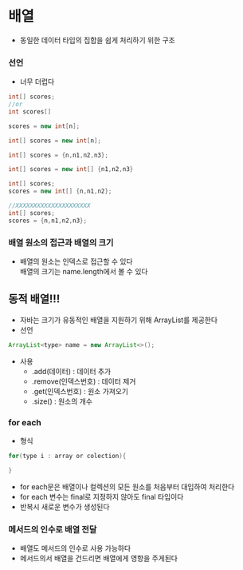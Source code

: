 # 배열
+ 동일한 데이터 타입의 집합을 쉽게 처리하기 위한 구조

### 선언
+ 너무 더럽다
```java
int[] scores;
//or
int scores[]
```
``` java
scores = new int[n];
```
```java
int[] scores = new int[n];
```
```java
int[] scores = {n,n1,n2,n3};
```
```java
int[] scores = new int[] {n1,n2,n3}
```
```java
int[] scores;
scores = new int[] {n,n1,n2};
```
```java
//XXXXXXXXXXXXXXXXXXXXX
int[] scores;
scores = {n,n1,n2,n3};
```

### 배열 원소의 접근과 배열의 크기   
+ 배열의 원소는 인덱스로 접근할 수 있다  
배열의 크기는 name.length에서 볼 수 있다

## 동적 배열!!!
+ 자바는 크기가 유동적인 배열을 지원하기 위해 ArrayList를 제공한다
+ 선언
```java
ArrayList<type> name = new ArrayList<>();
```
+ 사용
    + .add(데이터) : 데이터 추가
    + .remove(인덱스번호) : 데이터 제거
    + .get(인덱스번호) : 원소 가져오기
    + .size() : 원소의 개수

### for each
+ 형식
```java
for(type i : array or colection){

}
```
+ for each문은 배열이나 컬렉션의 모든 원소를 처음부터 대입하여 처리한다
+ for each 변수는 final로 지정하지 않아도 final 타입이다
+ 반복시 새로운 변수가 생성된다

### 메서드의 인수로 배열 전달
+ 배열도 메서드의 인수로 사용 가능하다
+ 메서드의서 배열을 건드리면 배열에게 영항을 주게된다